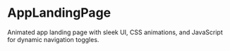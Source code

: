 # AppLandingPage
Animated app landing page with sleek UI, CSS animations, and JavaScript for dynamic navigation toggles.
